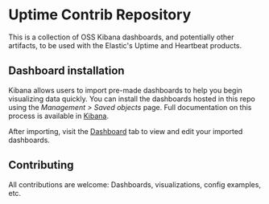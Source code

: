 # Uptime Contrib Repository

This is a collection of OSS Kibana dashboards, and potentially other artifacts, to be used with the Elastic's Uptime and Heartbeat products.

## Dashboard installation

Kibana allows users to import pre-made dashboards to help you begin visualizing data quickly. You can install the dashboards hosted
in this repo using the *Management > Saved objects* page. Full documentation on this process is available in [Kibana](https://www.elastic.co/guide/en/kibana/current/managing-saved-objects.html).

After importing, visit the [Dashboard](https://www.elastic.co/guide/en/kibana/current/dashboard.html) tab to view and edit your imported dashboards.

## Contributing

All contributions are welcome: Dashboards, visualizations, config examples, etc.
